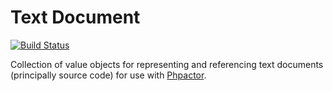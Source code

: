 Text Document
=============

[![Build Status](https://travis-ci.org/phpactor/text-document.svg?branch=master)](https://travis-ci.org/phpactor/text-document)

Collection of value objects for representing and referencing text documents
(principally source code) for use with [Phpactor](https://phpactor/phpactor).
